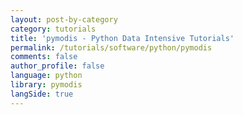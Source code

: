 ```yaml
---
layout: post-by-category
category: tutorials
title: 'pymodis - Python Data Intensive Tutorials'
permalink: /tutorials/software/python/pymodis
comments: false
author_profile: false
language: python
library: pymodis
langSide: true
---
```

